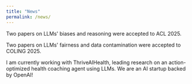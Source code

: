 ```yaml
---
title: "News"
permalink: /news/
---
```


Two papers on LLMs' biases and reasoning were accepted to ACL 2025.

Two papers on LLMs' fairness and data contamination were accepted to COLING 2025.

I am currently working with ThriveAIHealth, leading research on an action-optimized health coaching agent using LLMs. We are an AI startup backed by OpenAI!

